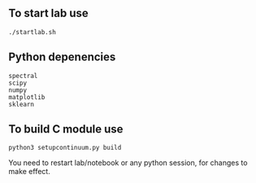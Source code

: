 
## To start lab use
```
./startlab.sh
```

## Python depenencies
```
spectral
scipy
numpy
matplotlib
sklearn
```

## To build C module use
```
python3 setupcontinuum.py build
```

You need to restart lab/notebook or any python session, for changes to make effect.
